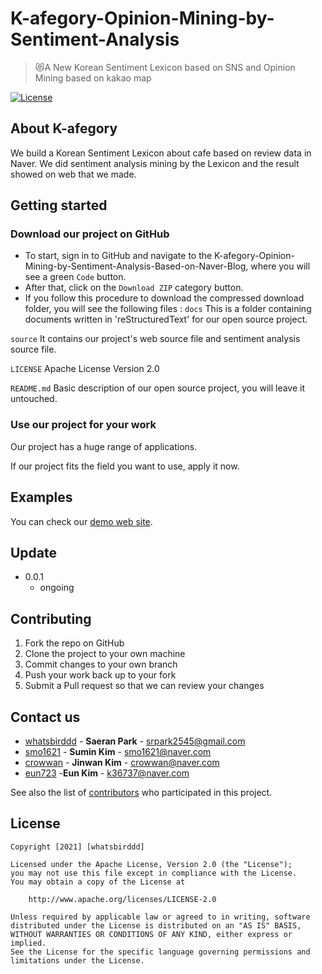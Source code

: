 # K-afegory-Opinion-Mining-by-Sentiment-Analysis
> 😻A New Korean Sentiment Lexicon based on SNS and Opinion Mining based on kakao map

[![License][License-image]][license-url]


## About K-afegory

We build a Korean Sentiment Lexicon about cafe based on review data in Naver. We did sentiment analysis mining by the Lexicon and the result showed on web that we made.


## Getting started

### Download our project on GitHub


* To start, sign in to GitHub and navigate to the K-afegory-Opinion-Mining-by-Sentiment-Analysis-Based-on-Naver-Blog, where you will see a green ``Code`` button.
* After that, click on the ``Download ZIP`` category button.
* If you follow this procedure to download the compressed download folder, you will see the following files :
`docs`
    This is a folder containing documents written in 'reStructuredText' for our open source project.
    
`source`
    It contains our project's web source file and sentiment analysis source file.

`LICENSE`
    Apache License Version 2.0
    
`README.md`
    Basic description of our open source project, you will leave it untouched.





### Use our project for your work

Our project has a huge range of applications. <br>

If our project fits the field you want to use, apply it now.



## Examples

You can check our [demo web site](http://kafegroy.dothome.co.kr).



## Update

* 0.0.1
    * ongoing

## Contributing

1. Fork the repo on GitHub
2. Clone the project to your own machine
3. Commit changes to your own branch
4. Push your work back up to your fork
5. Submit a Pull request so that we can review your changes

<!-- Markdown link & img dfn's -->
[License-image]: https://img.shields.io/badge/license-Apache%202.0-green
[license-url]: https://github.com/whatsbirddd/K-afegory-Opinion-Mining-by-Sentiment-Analysis-Based-on-Naver-Blog/blob/main/LICENSE



## Contact us
  - [whatsbirddd](https://github.com/whatsbirddd) - **Saeran Park** - <srpark2545@gmail.com>
  - [smo1621](https://github.com/smo1621) - **Sumin Kim** - <smo1621@naver.com>
  - [crowwan](https://github.com/crowwan) - **Jinwan Kim** - <crowwan@naver.com>
  - [eun723](https://github.com/eun723) -**Eun Kim** - <k36737@naver.com>
 
See also the list of [contributors](https://github.com/whatsbirddd/K-afegory-Opinion-Mining-by-Sentiment-Analysis-Based-on-Naver-Blog/contributors)
who participated in this project.
<!--
## Used or Referenced Projects
 - [referenced Project](project link) - **LICENSE** - little-bit introduce
-->


## License

```
Copyright [2021] [whatsbirddd]

Licensed under the Apache License, Version 2.0 (the "License");
you may not use this file except in compliance with the License.
You may obtain a copy of the License at

    http://www.apache.org/licenses/LICENSE-2.0

Unless required by applicable law or agreed to in writing, software
distributed under the License is distributed on an "AS IS" BASIS,
WITHOUT WARRANTIES OR CONDITIONS OF ANY KIND, either express or implied.
See the License for the specific language governing permissions and
limitations under the License.
```
